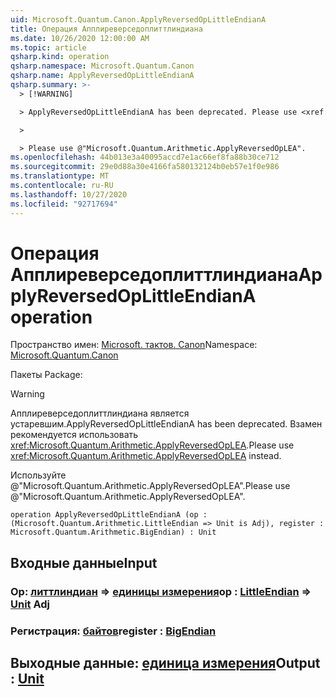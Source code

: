 ```yaml
---
uid: Microsoft.Quantum.Canon.ApplyReversedOpLittleEndianA
title: Операция Апплиреверседоплиттлиндиана
ms.date: 10/26/2020 12:00:00 AM
ms.topic: article
qsharp.kind: operation
qsharp.namespace: Microsoft.Quantum.Canon
qsharp.name: ApplyReversedOpLittleEndianA
qsharp.summary: >-
  > [!WARNING]

  > ApplyReversedOpLittleEndianA has been deprecated. Please use <xref:Microsoft.Quantum.Arithmetic.ApplyReversedOpLEA> instead.

  >

  > Please use @"Microsoft.Quantum.Arithmetic.ApplyReversedOpLEA".
ms.openlocfilehash: 44b013e3a40095accd7e1ac66ef8fa88b30ce712
ms.sourcegitcommit: 29e0d88a30e4166fa580132124b0eb57e1f0e986
ms.translationtype: MT
ms.contentlocale: ru-RU
ms.lasthandoff: 10/27/2020
ms.locfileid: "92717694"
---
```

# <a name="applyreversedoplittleendiana-operation"></a><span data-ttu-id="35dc2-102">Операция Апплиреверседоплиттлиндиана</span><span class="sxs-lookup"><span data-stu-id="35dc2-102">ApplyReversedOpLittleEndianA operation</span></span>

<span data-ttu-id="35dc2-103">Пространство имен: [Microsoft. тактов. Canon](xref:Microsoft.Quantum.Canon)</span><span class="sxs-lookup"><span data-stu-id="35dc2-103">Namespace: [Microsoft.Quantum.Canon](xref:Microsoft.Quantum.Canon)</span></span>

<span data-ttu-id="35dc2-104">Пакеты [](https://nuget.org/packages/)</span><span class="sxs-lookup"><span data-stu-id="35dc2-104">Package: [](https://nuget.org/packages/)</span></span>


> [!WARNING]
> <span data-ttu-id="35dc2-105">Апплиреверседоплиттлиндиана является устаревшим.</span><span class="sxs-lookup"><span data-stu-id="35dc2-105">ApplyReversedOpLittleEndianA has been deprecated.</span></span> <span data-ttu-id="35dc2-106">Взамен рекомендуется использовать <xref:Microsoft.Quantum.Arithmetic.ApplyReversedOpLEA>.</span><span class="sxs-lookup"><span data-stu-id="35dc2-106">Please use <xref:Microsoft.Quantum.Arithmetic.ApplyReversedOpLEA> instead.</span></span>
>
> <span data-ttu-id="35dc2-107">Используйте @"Microsoft.Quantum.Arithmetic.ApplyReversedOpLEA".</span><span class="sxs-lookup"><span data-stu-id="35dc2-107">Please use @"Microsoft.Quantum.Arithmetic.ApplyReversedOpLEA".</span></span>



```qsharp
operation ApplyReversedOpLittleEndianA (op : (Microsoft.Quantum.Arithmetic.LittleEndian => Unit is Adj), register : Microsoft.Quantum.Arithmetic.BigEndian) : Unit
```


## <a name="input"></a><span data-ttu-id="35dc2-108">Входные данные</span><span class="sxs-lookup"><span data-stu-id="35dc2-108">Input</span></span>

### <a name="op--littleendian--unit-adj"></a><span data-ttu-id="35dc2-109">Op: [литтлиндиан](xref:Microsoft.Quantum.Arithmetic.LittleEndian) => [единицы измерения](xref:microsoft.quantum.lang-ref.unit)</span><span class="sxs-lookup"><span data-stu-id="35dc2-109">op : [LittleEndian](xref:Microsoft.Quantum.Arithmetic.LittleEndian) => [Unit](xref:microsoft.quantum.lang-ref.unit) Adj</span></span>




### <a name="register--bigendian"></a><span data-ttu-id="35dc2-110">Регистрация: [байтов](xref:Microsoft.Quantum.Arithmetic.BigEndian)</span><span class="sxs-lookup"><span data-stu-id="35dc2-110">register : [BigEndian](xref:Microsoft.Quantum.Arithmetic.BigEndian)</span></span>





## <a name="output--unit"></a><span data-ttu-id="35dc2-111">Выходные данные: [единица измерения](xref:microsoft.quantum.lang-ref.unit)</span><span class="sxs-lookup"><span data-stu-id="35dc2-111">Output : [Unit](xref:microsoft.quantum.lang-ref.unit)</span></span>

